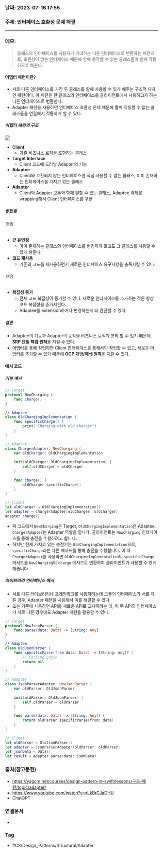 ### 날짜: 2023-07-16 17:55

### 주제: 인터페이스 호환성 문제 해결
---
### 메모: 
> 클래스의 인터페이스를 사용자가 기대하는 다른 인터페이스로 변환하는 패턴으로, 호환성이 없는 인터페이스 때문에 함께 동작할 수 없는 클래스들이 함께 작동하도록 해준다. 
#### 어뎁터 패턴이란?
- 서로 다른 인터페이스를 가진 두 클래스를 함께 사용할 수 있게 해주는 구조적 디자인 패턴이다. 이 패턴은 한 클래스의 인터페이스를 클라이언트에서 사용하고자 하는 다른 인터페이스로 변환한다. 
- Adapter 패턴을 사용하면 인터페이스 호환성 문제 때문에 함께 작동할 수 없는 클래스들을 연결해서 작동하게 할 수 있다. 
##### 어뎁터 패턴의 구조
![](https://user-images.githubusercontent.com/73867548/154943767-1b246cdd-dbce-4a3d-bb36-11d7932b0517.png)
- **Client** 
	- 기존 비즈니스 로직을 포함하는 클래스
- **Target Interface** 
	- Client 코드에 드러날 Adapter의 기능 
- **Adaptee**
	- Client와 호환되지 않는 인터페이스인 직접 사용할 수 없는 클래스, 이미 존재하는 인터페이스를 가지고 있는 클래스 
- **Adapter**
	- Client와 Adapter 모두와 함께 일할 수 있는 클래스, Adaptee 객체를 wrapping해서 Client 인터페이스를 구현 
##### 장단점
###### 장점 
- **큰 유연성** 
	- 이미 존재하는 클래스의 인터페이스를 변경하지 않고도 그 클래스를 사용할 수 있개 해준다. 
- **코드 재사용** 
	- 기존의 코드를 재사용하면서 새로운 인터페이스 요구사항을 충족시킬 수 있다. 
###### 단점 
- **복잡성 증가** 
	- 전체 코드 복잡성이 증가할 수 있다. 새로운 인터페이스를 추가하는 것은 항상 코드 복잡성을 증가시킨다. 
	- Adaptee를 extension하거나 변경하는게 더 간단할 수 있다.
##### 결론
- Adaptee의 기능과 Adapter의 동작을 비즈니스 로직과 분리 할 수 있기 때문에 **SRP 단일 책임 원칙**을 지킬 수 있다. 
- 어댑터를 통해 작업하면 Client 인터페이스를 통해서만 작업할 수 있고, 새로운 어댑터를 추가할 수 있기 때문에 **OCP 개방/폐쇄 원칙**을 지킬 수 있다. 
#### 예시 코드
##### 기본 예시 
``` swift 
// Target 
protocol NewCharging { 
	func charge()
}

// Adaptee
class OldChargingImplementation { 
	func specificCharge() { 
		print("Charging with old charger")
	}
}

// Adapter 
class ChargerAdapter: NewCharging { 
	var oldCharger: OldChargingImplementation 
	
	init(oldCharger: OldChargingImplementation) { 
		self.oldCharger = oldCharger 
	}
	
	func charge() { 
		oldCharger.specificCharge()
	}
}

// Client 
let oldCharger = OldChargingImplementation()
let adapter = ChargerAdapter(oldCharger: oldCharger)
adapter.charge()
```
- 위 코드에서 `NewCharging`은 Target, `OldChargingImplementation`은 Adaptee, `ChargerAdapter`는 Adapter 역할을 합니다. 클라이언트는 `NewCharging` 인터페이스를 통해 충전을 수행하려고 합니다. 
- 하지만 현재 가지고 있는 충전기는 `OldChargingImplementation`으로, `specificCharge`라는 다른 메서드를 통해 충전을 수행합니다. 이 때 `ChargerAdapter`를 사용하면 `OldChargingImplementation`의 `specificCharge` 메서드를 `NewCharging`의 `charge` 메서드로 변환하여 클라이언트가 사용할 수 있게 해줍니다.
##### 라이브러리 인터페이스 예시 
- 서로 다른 라이브러리나 프레임워크를 사용하려는데 그들의 인터페이스가 서로 다른 경우, Adapter 패턴을 사용해서 이를 해결할 수 있다. 
- 또는 기존에 사용하던 API를 새로운 API로 교체하려는 데, 이 두 API의 인터페이스가 서로 다른 경우에도 Adapter 패턴을 활용할 수 있다. 
``` swift 
// Target 
protocol NewJsonParser { 
	func parse(data: Data) -> [String: Any]
}

// Adaptee 
class OldJsonParser { 
	func specificParse(from data: Data) -> [String: Any]? { 
		// Parsing Logic 
		return nil 
	}
}

// Adapter 
class JsonParserAdapter: NewJsonParser { 
	var oldParser: OldJsonParser
	
	init(oldParser: OldJsonParser) { 
		self.oldParser = oldParser
	} 
	
	func parse(data: Data) -> [String: Any?] { 
		return oldParser.specificParse(from: data)
	}
}

// Clinet 
let oldParser = OldJsonParser() 
let adapter = JsonParserAdapter(oldParser: oldParser)
let jsonData = Data()
let result = adapter.parse(data: jsonData)
```
### 출처(참고문헌) 
- https://yagom.net/courses/design-pattern-in-swift/lessons/구조-패턴/topic/adapter/
- https://www.youtube.com/watch?v=xLkBrCJaDHU
- ChatGPT

### 연결문서 
- 

### Tag
- #CS/Design_Patterns/Structural/Adapter